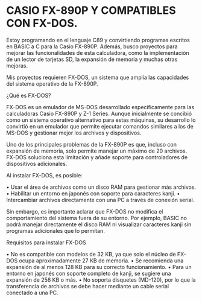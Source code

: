 # CASIO FX-890P Y COMPATIBLES CON FX-DOS.

Estoy programando en el lenguaje C89 y convirtiendo programas escritos en BASIC a C para la Casio FX-890P. Además, busco proyectos para mejorar las funcionalidades de esta calculadora, como la implementación de un lector de tarjetas SD, la expansión de memoria y muchas otras mejoras.

Mis proyectos requieren FX-DOS, un sistema que amplía las capacidades del sistema operativo de la FX-890P.

¿Qué es FX-DOS?

FX-DOS es un emulador de MS-DOS desarrollado específicamente para las calculadoras Casio FX-890P y Z-1 Series. Aunque inicialmente se concibió como un sistema operativo alternativo para estas máquinas, su desarrollo lo convirtió en un emulador que permite ejecutar comandos similares a los de MS-DOS y gestionar mejor los archivos y dispositivos.

Uno de los principales problemas de la FX-890P es que, incluso con expansión de memoria, solo permite manejar un máximo de 20 archivos. FX-DOS soluciona esta limitación y añade soporte para controladores de dispositivos adicionales.

Al instalar FX-DOS, es posible:

•	Usar el área de archivos como un disco RAM para gestionar más archivos.
•	Habilitar un entorno en japonés con soporte para caracteres kanji.
•	Intercambiar archivos directamente con una PC a través de conexión serial.

Sin embargo, es importante aclarar que FX-DOS no modifica el comportamiento del sistema fuera de su entorno. Por ejemplo, BASIC no podrá manejar directamente el disco RAM ni visualizar caracteres kanji sin programas adicionales que lo permitan.

Requisitos para instalar FX-DOS

•	No es compatible con modelos de 32 KB, ya que solo el núcleo de FX-DOS ocupa aproximadamente 27 KB de memoria.
•	Se recomienda una expansión de al menos 128 KB para su correcto funcionamiento.
•	Para un entorno en japonés con soporte completo de kanji, se sugiere una expansión de 256 KB o más.
•	No soporta disquetes (MD-120), por lo que la transferencia de archivos se debe hacer mediante un cable serial conectado a una PC.
